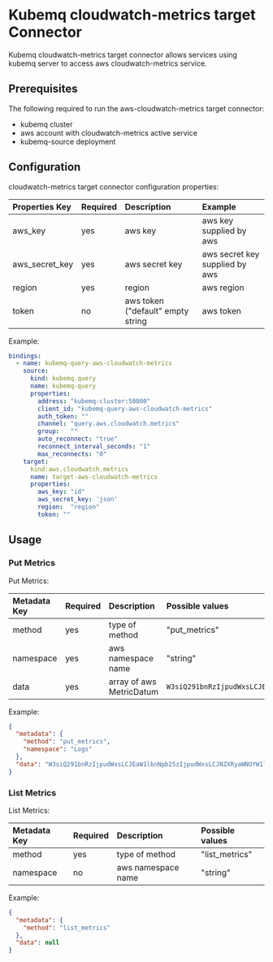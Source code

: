 # Kubemq cloudwatch-metrics target Connector

Kubemq cloudwatch-metrics target connector allows services using kubemq server to access aws cloudwatch-metrics service.

## Prerequisites
The following required to run the aws-cloudwatch-metrics target connector:

- kubemq cluster
- aws account with cloudwatch-metrics active service
- kubemq-source deployment

## Configuration

cloudwatch-metrics target connector configuration properties:

| Properties Key | Required | Description                                | Example                     |
|:---------------|:---------|:-------------------------------------------|:----------------------------|
| aws_key        | yes      | aws key                                    | aws key supplied by aws         |
| aws_secret_key | yes      | aws secret key                             | aws secret key supplied by aws  |
| region         | yes      | region                                     | aws region                      |
| token          | no       | aws token ("default" empty string          | aws token                       |


Example:

```yaml
bindings:
  - name: kubemq-query-aws-cloudwatch-metrics
    source:
      kind: kubemq.query
      name: kubemq-query
      properties:
        address: "kubemq-cluster:50000"
        client_id: "kubemq-query-aws-cloudwatch-metrics"
        auth_token: ""
        channel: "query.aws.cloudwatch.metrics"
        group:   ""
        auto_reconnect: "true"
        reconnect_interval_seconds: "1"
        max_reconnects: "0"
    target:
      kind:aws.cloudwatch.metrics
      name: target-aws-cloudwatch-metrics
      properties:
        aws_key: "id"
        aws_secret_key: 'json'
        region:  "region"
        token: ""
```

## Usage

### Put Metrics

Put Metrics:

| Metadata Key      | Required | Description                             | Possible values                            |
|:------------------|:---------|:----------------------------------------|:-------------------------------------------|
| method            | yes      | type of method                          | "put_metrics"                     |
| namespace         | yes      | aws namespace name                      | "string"                     |
| data              | yes      | array of aws MetricDatum                |  `W3siQ291bnRzIjpudWxsLCJEaW1lbnNpb25zIjpudWxsLCJNZXRyaWNOYW1lIjoiTmV3IE1ldHJpYyIsIlN0YXRpc3RpY1ZhbHVlcyI6bnVsbCwiU3RvcmFnZVJlc29sdXRpb24iOm51bGwsIlRpbWVzdGFtcCI6IjIwMjAtMDgtMTJUMTc6MDk6NDguMzg5NTgyMiswMzowMCIsIlVuaXQiOiJDb3VudCIsIlZhbHVlIjoxMzEsIlZhbHVlcyI6bnVsbH1d`     |



Example:

```json
{
  "metadata": {
    "method": "put_metrics",
    "namespace": "Logs"
  },
  "data": "W3siQ291bnRzIjpudWxsLCJEaW1lbnNpb25zIjpudWxsLCJNZXRyaWNOYW1lIjoiTmV3IE1ldHJpYyIsIlN0YXRpc3RpY1ZhbHVlcyI6bnVsbCwiU3RvcmFnZVJlc29sdXRpb24iOm51bGwsIlRpbWVzdGFtcCI6IjIwMjAtMDgtMTJUMTc6MDk6NDguMzg5NTgyMiswMzowMCIsIlVuaXQiOiJDb3VudCIsIlZhbHVlIjoxMzEsIlZhbHVlcyI6bnVsbH1d"
}
```


### List Metrics 

List Metrics:

| Metadata Key      | Required | Description                             | Possible values                            |
|:------------------|:---------|:----------------------------------------|:-------------------------------------------|
| method            | yes      | type of method                          | "list_metrics"                     |
| namespace         | no       | aws namespace name                      | "string"                     |


Example:

```json
{
  "metadata": {
    "method": "list_metrics"
  },
  "data": null
}
```
